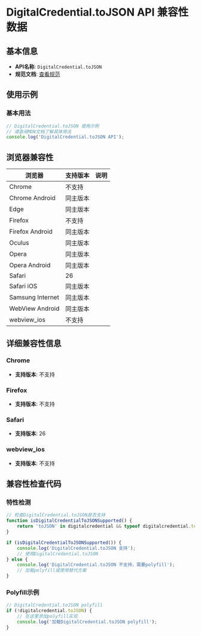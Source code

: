 # DigitalCredential.toJSON API 兼容性数据

## 基本信息

- **API名称**: `DigitalCredential.toJSON`
- **规范文档**: [查看规范](https://w3c-fedid.github.io/digital-credentials/#dom-digitalcredential)

## 使用示例

### 基本用法

```javascript
// DigitalCredential.toJSON 使用示例
// 请查阅MDN文档了解具体用法
console.log('DigitalCredential.toJSON API');
```

## 浏览器兼容性

| 浏览器 | 支持版本 | 说明 |
|--------|----------|------|
| Chrome | 不支持 |  |
| Chrome Android | 同主版本 |  |
| Edge | 同主版本 |  |
| Firefox | 不支持 |  |
| Firefox Android | 同主版本 |  |
| Oculus | 同主版本 |  |
| Opera | 同主版本 |  |
| Opera Android | 同主版本 |  |
| Safari | 26 |  |
| Safari iOS | 同主版本 |  |
| Samsung Internet | 同主版本 |  |
| WebView Android | 同主版本 |  |
| webview_ios | 不支持 |  |

## 详细兼容性信息

### Chrome

- **支持版本**: 不支持

### Firefox

- **支持版本**: 不支持

### Safari

- **支持版本**: 26

### webview_ios

- **支持版本**: 不支持

## 兼容性检查代码

### 特性检测

```javascript
// 检查DigitalCredential.toJSON是否支持
function isDigitalCredentialToJSONSupported() {
    return 'toJSON' in digitalcredential && typeof digitalcredential.toJSON === 'function';
}

if (isDigitalCredentialToJSONSupported()) {
    console.log('DigitalCredential.toJSON 支持');
    // 使用DigitalCredential.toJSON
} else {
    console.log('DigitalCredential.toJSON 不支持，需要polyfill');
    // 加载polyfill或使用替代方案
}
```

### Polyfill示例

```javascript
// DigitalCredential.toJSON polyfill
if (!digitalcredential.toJSON) {
    // 在这里添加polyfill实现
    console.log('加载DigitalCredential.toJSON polyfill');
}
```

